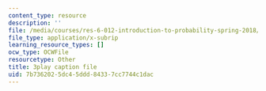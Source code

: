 ```yaml
---
content_type: resource
description: ''
file: /media/courses/res-6-012-introduction-to-probability-spring-2018/7b7362025dc45ddd84337cc7744c1dac_MPRKc4UPoJk.vtt
file_type: application/x-subrip
learning_resource_types: []
ocw_type: OCWFile
resourcetype: Other
title: 3play caption file
uid: 7b736202-5dc4-5ddd-8433-7cc7744c1dac
---
```

